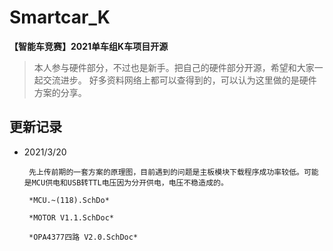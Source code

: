 # Smartcar_K
**【智能车竞赛】2021单车组K车项目开源**

> 本人参与硬件部分，不过也是新手。把自己的硬件部分开源，希望和大家一起交流进步。
好多资料网络上都可以查得到的，可以认为这里做的是硬件方案的分享。

## 更新记录 ##

 - 2021/3/20

        先上传前期的一套方案的原理图，目前遇到的问题是主板模块下载程序成功率较低。可能是MCU供电和USB转TTL电压因为分开供电，电压不稳造成的。

        *MCU.~(118).SchDo*

        *MOTOR V1.1.SchDoc*

        *OPA4377四路 V2.0.SchDoc*
